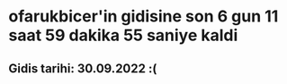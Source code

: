 # ofarukbicer'in gidisine son 6 gun 11 saat 59 dakika 55 saniye kaldi

## Gidis tarihi: 30.09.2022 :(